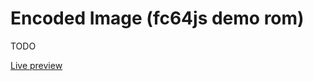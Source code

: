 # Encoded Image (fc64js demo rom)

TODO

[Live preview](https://theinvader360.github.io/fc64js/rom/demo/encoded-image/)
